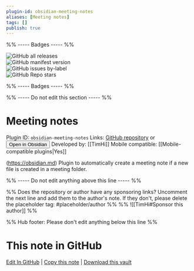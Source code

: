 ```yaml
---
plugin-id: obsidian-meeting-notes
aliases: [Meeting notes]
tags: []
publish: true
---
```


%% ----- Badges ----- %%

![GitHub all releases](https://img.shields.io/github/downloads/TimHi/obsidian-meeting-notes/total?color=573E7A&logo=github&style=for-the-badge)  
![GitHub manifest version](https://img.shields.io/github/manifest-json/v/TimHi/obsidian-meeting-notes?color=573E7A&logo=github&style=for-the-badge)  
![GitHub issues by-label](https://img.shields.io/github/issues/TimHi/obsidian-meeting-notes/help%20wanted?color=573E7A&logo=github&style=for-the-badge)  
![GitHub Repo stars](https://img.shields.io/github/stars/TimHi/obsidian-meeting-notes?color=573E7A&logo=github&style=for-the-badge)

%% ----- Badges ----- %%

%% ----- Do not edit this section ----- %%

# Meeting notes

Plugin ID: `obsidian-meeting-notes`
Links: [GitHub repository](https://github.com/TimHi/obsidian-meeting-notes) or [<button id=HH>Open in Obsidian</button>](obsidian://show-plugin?id=obsidian-meeting-notes)
Developed by: [[TimHi]]
Mobile compatible: [[Mobile-compatible plugins|Yes]]

(https://obsidian.md) Plugin to automatically create a meeting note if a new file is created in a meeting folder.

%% ----- Do not edit anything above this line ----- %%

%% Does the repository or author have any sponsoring links? Uncomment the next line and add them to the author's note. If they don't, please delete the placeholder tag: #placeholder/author %%
%% ![[TimHi#Sponsor this author]] %%

%% Hub footer: Please don't edit anything below this line %%

# This note in GitHub

<span class="git-footer">[Edit In GitHub](https://github.dev/obsidian-community/obsidian-hub/blob/main/02%20-%20Community%20Expansions/02.05%20All%20Community%20Expansions/Plugins/obsidian-meeting-notes.md "git-hub-edit-note") | [Copy this note](https://raw.githubusercontent.com/obsidian-community/obsidian-hub/main/02%20-%20Community%20Expansions/02.05%20All%20Community%20Expansions/Plugins/obsidian-meeting-notes.md "git-hub-copy-note") | [Download this vault](https://github.com/obsidian-community/obsidian-hub/archive/refs/heads/main.zip "git-hub-download-vault") </span>
